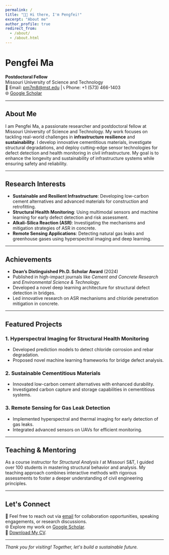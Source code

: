 ```yaml
---
permalink: /
title: "👋🏼 Hi there, I'm Pengfei!"
excerpt: "About me"
author_profile: true
redirect_from: 
  - /about/
  - /about.html
---
```




# Pengfei Ma

**Postdoctoral Fellow**  
Missouri University of Science and Technology  
📧 Email: [pm7m8@mst.edu](mailto:pm7m8@mst.edu) | 📞 Phone: +1 (573) 466-1403  
🌐 [Google Scholar](https://scholar.google.com/citations?hl=en&user=yT0SsPwAAAAJ)

---

## About Me

I am Pengfei Ma, a passionate researcher and postdoctoral fellow at Missouri University of Science and Technology. My work focuses on tackling real-world challenges in **infrastructure resilience** and **sustainability**. I develop innovative cementitious materials, investigate structural degradations, and deploy cutting-edge sensor technologies for defect detection and health monitoring in civil infrastructure. My goal is to enhance the longevity and sustainability of infrastructure systems while ensuring safety and reliability.

---

## Research Interests

- **Sustainable and Resilient Infrastructure**: Developing low-carbon cement alternatives and advanced materials for construction and retrofitting.  
- **Structural Health Monitoring**: Using multimodal sensors and machine learning for early defect detection and risk assessment.  
- **Alkali-Silica Reaction (ASR)**: Investigating the mechanisms and mitigation strategies of ASR in concrete.  
- **Remote Sensing Applications**: Detecting natural gas leaks and greenhouse gases using hyperspectral imaging and deep learning.  

---

## Achievements

- **Dean’s Distinguished Ph.D. Scholar Award** (2024)  
- Published in high-impact journals like *Cement and Concrete Research* and *Environmental Science & Technology*.  
- Developed a novel deep learning architecture for structural defect detection in bridges.  
- Led innovative research on ASR mechanisms and chloride penetration mitigation in concrete.  

---

## Featured Projects

### 1. **Hyperspectral Imaging for Structural Health Monitoring**
- Developed prediction models to detect chloride corrosion and rebar degradation.  
- Proposed novel machine learning frameworks for bridge defect analysis.

### 2. **Sustainable Cementitious Materials**
- Innovated low-carbon cement alternatives with enhanced durability.  
- Investigated carbon capture and storage capabilities in cementitious systems.

### 3. **Remote Sensing for Gas Leak Detection**
- Implemented hyperspectral and thermal imaging for early detection of gas leaks.  
- Integrated advanced sensors on UAVs for efficient monitoring.

---

## Teaching & Mentoring

As a course instructor for *Structural Analysis I* at Missouri S&T, I guided over 100 students in mastering structural behavior and analysis. My teaching approach combines interactive methods with rigorous assessments to foster a deeper understanding of civil engineering principles.

---

## Let's Connect

📧 Feel free to reach out via [email](mailto:pm7m8@mst.edu) for collaboration opportunities, speaking engagements, or research discussions.  
🌐 Explore my work on [Google Scholar](https://scholar.google.com/citations?hl=en&user=yT0SsPwAAAAJ).  
📄 [Download My CV](#).

---

*Thank you for visiting! Together, let's build a sustainable future.*







